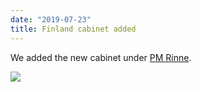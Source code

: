 ```yaml
---
date: "2019-07-23"
title: Finland cabinet added
---
```


We added the new cabinet under [PM Rinne](http://www.parlgov.org/explore/fin/cabinet/2019-06-06/).

![](/images/parliament-sweden.jpg)

